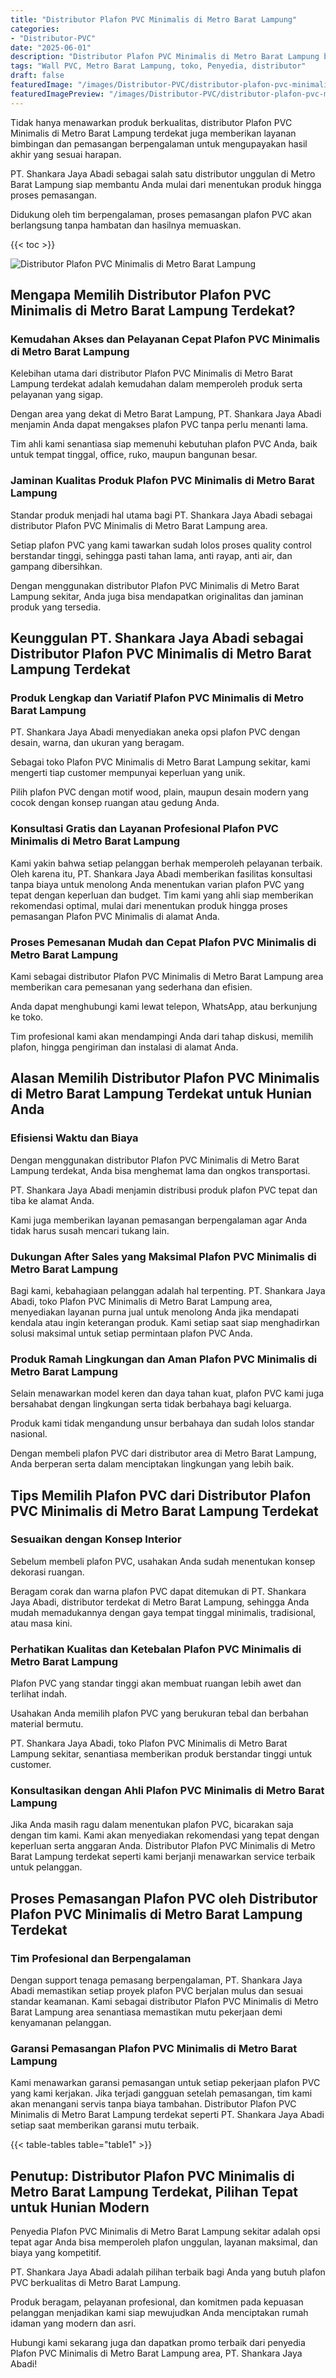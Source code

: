 ```yaml
---
title: "Distributor Plafon PVC Minimalis di Metro Barat Lampung"
categories:
- "Distributor-PVC"
date: "2025-06-01"
description: "Distributor Plafon PVC Minimalis di Metro Barat Lampung bagi hunian, office, serta gerai. Panel terbaik, beragam motif, pilihan warna modern, beserta layanan pemasangan oleh tenaga ahli profesional serta jaminan resmi!|Jasa penjualan Plafon PVC Minimalis di Metro Barat Lampung bagi kebutuhan tempat tinggal, perkantoran, maupun toko, beserta material berkualitas dan instalasi oleh teknisi ahli dan garansi resmi.|Solusi Plafon PVC Minimalis di Metro Barat Lampung yang andal untuk hunian, office, serta gerai, dengan produk berkualitas dan penempatan oleh tenaga ahli profesional serta jaminan resmi.|Penjualan Plafon PVC Minimalis di Metro Barat Lampung untuk rumah, kantor, dan gerai, beserta material unggulan dan pemasangan dikerjakan oleh tim berpengalaman, disertai dengan kepastian resmi.}"
tags: "Wall PVC, Metro Barat Lampung, toko, Penyedia, distributor"
draft: false
featuredImage: "/images/Distributor-PVC/distributor-plafon-pvc-minimalis-di-metro-barat-lampung.png"
featuredImagePreview: "/images/Distributor-PVC/distributor-plafon-pvc-minimalis-di-metro-barat-lampung.png"
---
```


Tidak hanya menawarkan produk berkualitas, distributor Plafon PVC Minimalis di Metro Barat Lampung terdekat juga memberikan layanan bimbingan dan pemasangan berpengalaman untuk mengupayakan hasil akhir yang sesuai harapan.

PT. Shankara Jaya Abadi sebagai salah satu distributor unggulan di Metro Barat Lampung siap membantu Anda mulai dari menentukan produk hingga proses pemasangan.

Didukung oleh tim berpengalaman, proses pemasangan plafon PVC akan berlangsung tanpa hambatan dan hasilnya memuaskan.

{{< toc >}}

![Distributor Plafon PVC Minimalis di Metro Barat Lampung](/images/Distributor-PVC/Distributor-Plafon-PVC-Minimalis-di-Metro-Barat-Lampung.png)

## Mengapa Memilih Distributor Plafon PVC Minimalis di Metro Barat Lampung Terdekat?

### Kemudahan Akses dan Pelayanan Cepat Plafon PVC Minimalis di Metro Barat Lampung

Kelebihan utama dari distributor Plafon PVC Minimalis di Metro Barat Lampung terdekat adalah kemudahan dalam memperoleh produk serta pelayanan yang sigap.

Dengan area yang dekat di Metro Barat Lampung, PT. Shankara Jaya Abadi menjamin Anda dapat mengakses plafon PVC tanpa perlu menanti lama.

Tim ahli kami senantiasa siap memenuhi kebutuhan plafon PVC Anda, baik untuk tempat tinggal, office, ruko, maupun bangunan besar.

### Jaminan Kualitas Produk Plafon PVC Minimalis di Metro Barat Lampung

Standar produk menjadi hal utama bagi PT. Shankara Jaya Abadi sebagai distributor Plafon PVC Minimalis di Metro Barat Lampung area.

Setiap plafon PVC yang kami tawarkan sudah lolos proses quality control berstandar tinggi, sehingga pasti tahan lama, anti rayap, anti air, dan gampang dibersihkan.

Dengan menggunakan distributor Plafon PVC Minimalis di Metro Barat Lampung sekitar, Anda juga bisa mendapatkan originalitas dan jaminan produk yang tersedia.

## Keunggulan PT. Shankara Jaya Abadi sebagai Distributor Plafon PVC Minimalis di Metro Barat Lampung Terdekat

### Produk Lengkap dan Variatif Plafon PVC Minimalis di Metro Barat Lampung

PT. Shankara Jaya Abadi menyediakan aneka opsi plafon PVC dengan desain, warna, dan ukuran yang beragam.

Sebagai toko Plafon PVC Minimalis di Metro Barat Lampung sekitar, kami mengerti tiap customer mempunyai keperluan yang unik.

Pilih plafon PVC dengan motif wood, plain, maupun desain modern yang cocok dengan konsep ruangan atau gedung Anda.

### Konsultasi Gratis dan Layanan Profesional Plafon PVC Minimalis di Metro Barat Lampung

Kami yakin bahwa setiap pelanggan berhak memperoleh pelayanan terbaik. Oleh karena itu, PT. Shankara Jaya Abadi memberikan fasilitas konsultasi tanpa biaya untuk menolong Anda menentukan varian plafon PVC yang tepat dengan keperluan dan budget. Tim kami yang ahli siap memberikan rekomendasi optimal, mulai dari menentukan produk hingga proses pemasangan Plafon PVC Minimalis di alamat Anda.

### Proses Pemesanan Mudah dan Cepat Plafon PVC Minimalis di Metro Barat Lampung

Kami sebagai distributor Plafon PVC Minimalis di Metro Barat Lampung area memberikan cara pemesanan yang sederhana dan efisien.

Anda dapat menghubungi kami lewat telepon, WhatsApp, atau berkunjung ke toko.

Tim profesional kami akan mendampingi Anda dari tahap diskusi, memilih plafon, hingga pengiriman dan instalasi di alamat Anda.

## Alasan Memilih Distributor Plafon PVC Minimalis di Metro Barat Lampung Terdekat untuk Hunian Anda

### Efisiensi Waktu dan Biaya

Dengan menggunakan distributor Plafon PVC Minimalis di Metro Barat Lampung terdekat, Anda bisa menghemat lama dan ongkos transportasi.

PT. Shankara Jaya Abadi menjamin distribusi produk plafon PVC tepat dan tiba ke alamat Anda.

Kami juga memberikan layanan pemasangan berpengalaman agar Anda tidak harus susah mencari tukang lain.

### Dukungan After Sales yang Maksimal Plafon PVC Minimalis di Metro Barat Lampung

Bagi kami, kebahagiaan pelanggan adalah hal terpenting. PT. Shankara Jaya Abadi, toko Plafon PVC Minimalis di Metro Barat Lampung area, menyediakan layanan purna jual untuk menolong Anda jika mendapati kendala atau ingin keterangan produk. Kami setiap saat siap menghadirkan solusi maksimal untuk setiap permintaan plafon PVC Anda.

### Produk Ramah Lingkungan dan Aman Plafon PVC Minimalis di Metro Barat Lampung

Selain menawarkan model keren dan daya tahan kuat, plafon PVC kami juga bersahabat dengan lingkungan serta tidak berbahaya bagi keluarga.

Produk kami tidak mengandung unsur berbahaya dan sudah lolos standar nasional.

Dengan membeli plafon PVC dari distributor area di Metro Barat Lampung, Anda berperan serta dalam menciptakan lingkungan yang lebih baik.

## Tips Memilih Plafon PVC dari Distributor Plafon PVC Minimalis di Metro Barat Lampung Terdekat

### Sesuaikan dengan Konsep Interior

Sebelum membeli plafon PVC, usahakan Anda sudah menentukan konsep dekorasi ruangan.

Beragam corak dan warna plafon PVC dapat ditemukan di PT. Shankara Jaya Abadi, distributor terdekat di Metro Barat Lampung, sehingga Anda mudah memadukannya dengan gaya tempat tinggal minimalis, tradisional, atau masa kini.

### Perhatikan Kualitas dan Ketebalan Plafon PVC Minimalis di Metro Barat Lampung

Plafon PVC yang standar tinggi akan membuat ruangan lebih awet dan terlihat indah.

Usahakan Anda memilih plafon PVC yang berukuran tebal dan berbahan material bermutu.

PT. Shankara Jaya Abadi, toko Plafon PVC Minimalis di Metro Barat Lampung sekitar, senantiasa memberikan produk berstandar tinggi untuk customer.

### Konsultasikan dengan Ahli Plafon PVC Minimalis di Metro Barat Lampung

Jika Anda masih ragu dalam menentukan plafon PVC, bicarakan saja dengan tim kami. Kami akan menyediakan rekomendasi yang tepat dengan keperluan serta anggaran Anda. Distributor Plafon PVC Minimalis di Metro Barat Lampung terdekat seperti kami berjanji menawarkan service terbaik untuk pelanggan.

## Proses Pemasangan Plafon PVC oleh Distributor Plafon PVC Minimalis di Metro Barat Lampung Terdekat

### Tim Profesional dan Berpengalaman

Dengan support tenaga pemasang berpengalaman, PT. Shankara Jaya Abadi memastikan setiap proyek plafon PVC berjalan mulus dan sesuai standar keamanan. Kami sebagai distributor Plafon PVC Minimalis di Metro Barat Lampung area senantiasa memastikan mutu pekerjaan demi kenyamanan pelanggan.

### Garansi Pemasangan Plafon PVC Minimalis di Metro Barat Lampung

Kami menawarkan garansi pemasangan untuk setiap pekerjaan plafon PVC yang kami kerjakan. Jika terjadi gangguan setelah pemasangan, tim kami akan menangani servis tanpa biaya tambahan. Distributor Plafon PVC Minimalis di Metro Barat Lampung terdekat seperti PT. Shankara Jaya Abadi setiap saat memberikan garansi mutu terbaik.

{{< table-tables table="table1" >}}

## Penutup: Distributor Plafon PVC Minimalis di Metro Barat Lampung Terdekat, Pilihan Tepat untuk Hunian Modern

Penyedia Plafon PVC Minimalis di Metro Barat Lampung sekitar adalah opsi tepat agar Anda bisa memperoleh plafon unggulan, layanan maksimal, dan biaya yang kompetitif.

PT. Shankara Jaya Abadi adalah pilihan terbaik bagi Anda yang butuh plafon PVC berkualitas di Metro Barat Lampung.

Produk beragam, pelayanan profesional, dan komitmen pada kepuasan pelanggan menjadikan kami siap mewujudkan Anda menciptakan rumah idaman yang modern dan asri.

Hubungi kami sekarang juga dan dapatkan promo terbaik dari penyedia Plafon PVC Minimalis di Metro Barat Lampung area, PT. Shankara Jaya Abadi!

